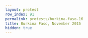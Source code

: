 ```yaml
---
layout: protest
row_index: 91
permalink: protests/burkina-faso-16
title: Burkina Faso, November 2015
hidden: true
---
```

